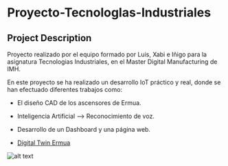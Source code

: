 # Proyecto-TecnologIas-Industriales
## Project Description

Proyecto realizado por el equipo formado por Luis, Xabi e Iñigo para la asignatura Tecnologias Industriales, en el Master Digital Manufacturing de IMH.

En este proyecto se ha realizado un desarrollo IoT práctico y real, donde se han efectuado diferentes trabajos como:
* El diseño CAD de los ascensores de Ermua.
* Inteligencia Artificial --> Reconocimiento de voz.
* Desarrollo de un Dashboard y una página web.



* [Digital Twin Ermua](https://ermuaio.carrd.co/)

![alt text](https://media.sketchfab.com/models/b91a3d6e2c444c1ba614a728edb0df41/thumbnails/e44037a8d72148668696ff01ddb1740a/72618b91a8514aac82e9f8a304dcfd3c.jpeg "full-slider")
